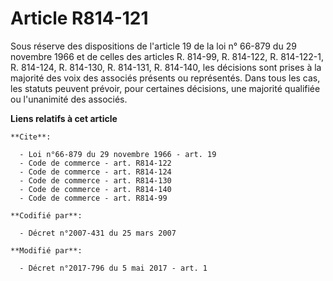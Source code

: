 # Article R814-121

Sous réserve des dispositions de l'article 19 de la loi n° 66-879 du 29 novembre 1966 et de celles des articles R. 814-99, R.
814-122, R. 814-122-1, R. 814-124, R. 814-130, R. 814-131, R. 814-140, les décisions sont prises à la majorité des voix des
associés présents ou représentés. Dans tous les cas, les statuts peuvent prévoir, pour certaines décisions, une majorité
qualifiée ou l'unanimité des associés.

**Liens relatifs à cet article**

	**Cite**:

	  - Loi n°66-879 du 29 novembre 1966 - art. 19
	  - Code de commerce - art. R814-122
	  - Code de commerce - art. R814-124
	  - Code de commerce - art. R814-130
	  - Code de commerce - art. R814-140
	  - Code de commerce - art. R814-99

	**Codifié par**:

	  - Décret n°2007-431 du 25 mars 2007

	**Modifié par**:

	  - Décret n°2017-796 du 5 mai 2017 - art. 1
